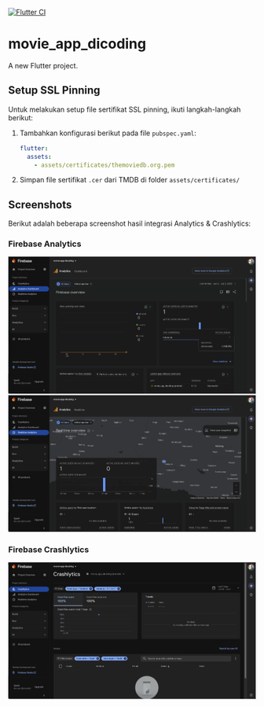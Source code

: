 [![Flutter CI](https://github.com/RulyOctareza/movie_app_dicoding/actions/workflows/flutter.yml/badge.svg)](https://github.com/RulyOctareza/movie_app_dicoding/actions)

# movie_app_dicoding

A new Flutter project.

## Setup SSL Pinning

Untuk melakukan setup file sertifikat SSL pinning, ikuti langkah-langkah berikut:

1. Tambahkan konfigurasi berikut pada file `pubspec.yaml`:

   ```yaml
   flutter:
     assets:
       - assets/certificates/themoviedb.org.pem
   ```

2. Simpan file sertifikat `.cer` dari TMDB di folder `assets/certificates/`

## Screenshots

Berikut adalah beberapa screenshot hasil integrasi Analytics & Crashlytics:

### Firebase Analytics

![Analytics Dashboard](screenshots/analytics.png)
![Analytics Event](screenshots/analytics2.png)

### Firebase Crashlytics

![Crashlytics Dashboard](screenshots/crashlytics.png)
